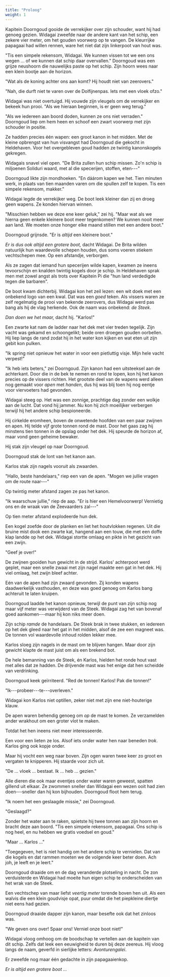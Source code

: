 ```yaml
---
title: "Proloog"
weight: 1
---
```


Kapitein Doorngoud gooide de verrekijker over zijn schouder, want hij had genoeg gezien. Widagai zweefde naar de andere kant van het schip, een zekere vier meter, om het gouden voorwerp op te vangen. De kleurrijke papagaai had willen rennen, ware het niet dat zijn linkerpoot van hout was.

"Tis een simpele rekensom, Widagai. We kunnen vissen tot we een ons wegen ... of we kunnen dat schip daar overvallen." Doorngoud was een grijze neushoorn die nauwelijks paste op het schip. Zijn hoorn wees naar een klein bootje aan de horizon. 

"Wat als de koning achter ons aan komt? Hij houdt niet van zeerovers."

"Nah, die durft niet te varen over de Dolfijnenpas. Iets met een vloek ofzo."

Widagai was niet overtuigd. Hij vouwde zijn vleugels om de verrekijker en bekeek hun prooi. "Als we hieraan beginnen, is er geen weg terug."

"Als we iedereen aan boord doden, kunnen ze ons niet verraden." Doorngoud liep om hem heen en schoof een zwart voorwerp met zijn schouder in positie. 

Ze hadden precies één wapen: een groot kanon in het midden. Met de kleine opbrengst van hun visvangst had Doorngoud die gekocht in Heldehaven. Voor het overgebleven goud hadden ze twintig kanonskogels gekregen.

Widagais snavel viel open. "De Brita zullen hun schip missen. Zo'n schip is miljoenen Soliduri waard, met al die specerijen, stoffen, eten---"

Doorngoud likte zijn mondhoeken. "En dáárom kapen we het. Tien minuten werk, in plaats van tien maanden varen om die spullen zelf te kopen. Tis een simpele rekensom, makker."

Widagai legde de verrekijker weg. De boot leek kleiner dan zij en droeg geen wapens. Ze konden hiervan winnen.

"Misschien hebben we deze ene keer geluk," zei hij. "Maar wat als we hierna geen enkele kleinere boot meer tegenkomen? We kunnen nooit meer aan land. We moeten onze honger elke maand stillen met een andere boot."

Doorngoud grijnsde. "Er is _altijd_ een kleinere boot."

_Er is dus ook altijd een grotere boot,_ dacht Widagai. De Brita wilden natuurlijk hun waardevolle schepen houden, dus soms voeren stiekem vechtschepen mee. Op een afstandje, verborgen. 

Als ze zagen dat iemand hun specerijen wilde kapen, kwamen ze ineens tevoorschijn en knalden twintig kogels door je schip. In Heldehaven sprak men met zowel angst als trots over Kapitein Pi die "hun land verdedigde tegen die barbaren".

De boot kwam dichterbij. Widagai kon het zeil lezen: een wit doek met een onbekend logo van een kwal. Dat was een _goed_ teken. Als vissers waren ze zelf regelmatig de prooi van bekende zeerovers, dus Widagai werd pas bang als hij de vlag herkende. Ook de naam was onbekend: _de Steek_.

_Dan doen we het maar,_ dacht hij. "Karlos!"

Een zwarte kat nam de ladder naar het dek met vier treden tegelijk. Zijn vacht was gekamd en schoongelikt; beide oren droegen gouden oorbellen. Hij liep langs de rand zodat hij in het water kon kijken en wat eten uit zijn gebit kon pulken. 

"Ik spring niet opnieuw het water in voor een pietluttig visje. Mijn hele vacht verpest!"

"Ik heb iets beters," zei Doorngoud. Zijn kanon had een uitsteeksel aan de achterkant. Door die in de bek te nemen en rond te lopen, kon hij het kanon precies op de vissers richten. Het grootste deel van de wapens werd alleen nog gemaakt voor _apen_ met _handen_, dus hij was blij toen hij nog eentje voor viervoeters had gevonden.

Widagai steeg op. Het was een zonnige, prachtige dag zonder een wolkje aan de lucht. Dat vond hij jammer. Nu kon hij zich moeilijker verbergen terwijl hij het andere schip bespioneerde.

Hij cirkelde eromheen, boven de onwetende hoofden van een paar zwijnen en apen. Hij telde vijf grote tonnen rond de mast. Door het gaas zag hij minstens tien tonnen in de opslag onder het dek. Hij speurde de horizon af, maar vond geen geheime bewaker.

Hij stak zijn vleugel op naar Doorngoud. 

Doorngoud stak de lont van het kanon aan.

Karlos stak zijn nagels vooruit als zwaarden.

"Hallo, beste handelaars," riep een van de apen. "Mogen we jullie vragen om de route naar---"

Op twintig meter afstand zagen ze pas het kanon.

"Ik waarschuw jullie," riep de aap. "Er is hier een Hemelvoorwerp! Vernietig ons en de wraak van de Zeevaarders zal---"

Op tien meter afstand explodeerde hun dek. 

Een kogel zoefde door de planken en liet het houtvlokken regenen. Uit die bruine mist dook een zwarte kat, hangend aan een touw, die met een doffe klap landde op het dek. Widagai stortte omlaag en pikte in het gezicht van een zwijn. 

"Geef je over!"

De zwijnen gooiden hun gewicht in de strijd. Karlos' achterpoot werd geplet, maar een snelle zwaai met zijn nagel maakte een gat in het dek. Hij viel omlaag, het zwijn bleef achter. 

Eén van de apen had zijn zwaard gevonden. Zij konden wapens daadwerkelijk vasthouden, en deze was goed genoeg om Karlos bang achteruit te laten kruipen.

Doorngoud laadde het kanon opnieuw, terwijl de punt van zijn schip nog maar vijf meter was verwijderd van de Steek. Widagai zag het van bovenaf goed aankomen---maar hij kon niks meer doen.

Zijn schip _ramde_ de handelaars. De Steek brak in twee stukken, en iedereen op het dek gleed naar het gat in het midden, alsof de zee een magneet was. De tonnen vol waardevolle inhoud rolden lekker mee. 

Karlos sloeg zijn nagels in de mast om te blijven hangen. Maar door zijn gewicht klapte de mast juist om als een brekend bot. 

De hele bemanning van de Steek, én Karlos, hielden het ronde hout vast met alles dat ze hadden. De drijvende mast was het enige dat hen scheidde van verdrinking.

Doorngoud keek geïrriteerd. "Red de tonnen! Karlos! Pak die tonnen!"

"Ik---probeer---te---overleven." 

Widagai kon Karlos niet optillen, zeker niet met zijn ene niet-houterige klauw. 

De apen waren behendig genoeg om _op_ de mast te komen. Ze verzamelden ander wrakhout om een groter vlot te maken.

Totdat het hen ineens niet meer interesseerde.

Een voor een lieten ze los. Alsof iets onder water hen naar beneden _trok_. Karlos ging ook kopje onder.

Maar hij vocht een weg naar boven. Zijn ogen waren twee keer zo groot en vergaten te knipperen. Hij staarde voor zich uit. 

"De ... vloek ... bestaat. Ik ... heb ... gezien."

Alle dieren die ook maar eventjes onder water waren geweest, spatten gillend uit elkaar. Ze zwommen sneller dan Widagai een wezen ooit had zien doen---sneller dan hij kon bijhouden. Doorngoud floot hem terug.

"Ik noem het een geslaagde missie," zei Doorngoud.

"Geslaagd?"

Zonder het water aan te raken, spietste hij twee tonnen aan zijn hoorn en bracht deze aan boord. "Tis een simpele rekensom, papagaai. Ons schip is nog heel, en nu hebben we gratis voedsel en goud."

"Maar ... Karlos ..."

"Toegegeven, het is niet handig om het andere schip te vernielen. Dat van die kogels en dat rammen moeten we de volgende keer beter doen. Ach joh, je leeft en je leert."

Doorngoud draaide om en de dag veranderde plotseling in nacht. De zon verduisterde en Widagai had moeite hun eigen schip te onderscheiden van het wrak van de Steek.

Een vechtschep van maar liefst _veertig meter_ torende boven hen uit. Als een walvis die een klein goudvisje opat, puur omdat die het piepkleine diertje niet eens had gezien. 

Doorngoud draaide dapper zijn kanon, maar besefte ook dat het zinloos was.

"We geven ons over! Spaar ons! Verniel onze boot niet!"

Widagai vloog omhoog om de boodschap te vertellen aan de kapitein van dit schip. Zelfs dat leek een eeuwigheid te duren bij deze zeereus. Hij vloog langs de naam, geverfd in sierlijke letters: _Avonturengalei_. 

Er zweefde nog maar één gedachte in zijn papagaaienkop.

_Er is altijd een grotere boot ..._